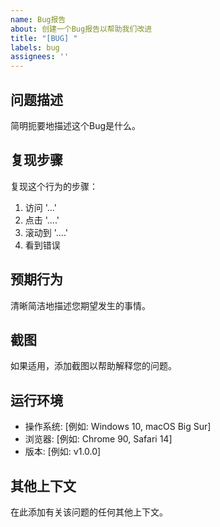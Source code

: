 ```yaml
---
name: Bug报告
about: 创建一个Bug报告以帮助我们改进
title: "[BUG] "
labels: bug
assignees: ''
---
```


## 问题描述
简明扼要地描述这个Bug是什么。

## 复现步骤
复现这个行为的步骤：
1. 访问 '...'
2. 点击 '....'
3. 滚动到 '....'
4. 看到错误

## 预期行为
清晰简洁地描述您期望发生的事情。

## 截图
如果适用，添加截图以帮助解释您的问题。

## 运行环境
 - 操作系统: [例如: Windows 10, macOS Big Sur]
 - 浏览器: [例如: Chrome 90, Safari 14]
 - 版本: [例如: v1.0.0]

## 其他上下文
在此添加有关该问题的任何其他上下文。 